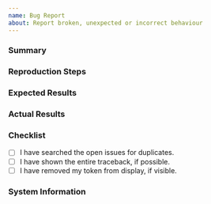 ```yaml
---
name: Bug Report
about: Report broken, unexpected or incorrect behaviour
---
```


### Summary

<!-- A summary of your bug report (one or two quick sentences) -->

### Reproduction Steps

<!-- What you did to make it happen. Ideally there should be a short code snippet in this section to help reproduce the bug. -->

### Expected Results

<!-- What you expected to happen -->

### Actual Results

<!-- What actually happened. If there is a traceback, please show the entire output. -->

### Checklist

<!-- Put an x inside [ ] to check it, like so: [x] -->

- [ ] I have searched the open issues for duplicates.
- [ ] I have shown the entire traceback, if possible.
- [ ] I have removed my token from display, if visible.

### System Information

<!-- Run `python -m gd --version` and paste this information below. -->
